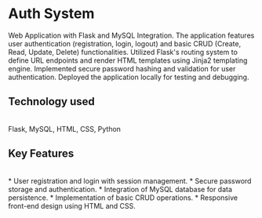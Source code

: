 # Auth System
Web Application with Flask and MySQL Integration.
The application features user authentication (registration, login, logout) and basic CRUD (Create, Read, Update, Delete) functionalities. Utilized Flask's routing system to define URL endpoints and render HTML templates using Jinja2 templating engine. Implemented secure password hashing and validation for user authentication. Deployed the application locally for testing and debugging.
<h2>Technology used</h2> <br />
Flask, MySQL, HTML, CSS, Python
<h2>Key Features</h2> <br />
* User registration and login with session management.
* Secure password storage and authentication.
* Integration of MySQL database for data persistence.
* Implementation of basic CRUD operations.
* Responsive front-end design using HTML and CSS.
